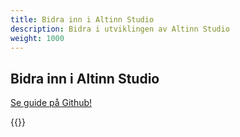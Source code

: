 ```yaml
---
title: Bidra inn i Altinn Studio
description: Bidra i utviklingen av Altinn Studio
weight: 1000
---
```


## Bidra inn i Altinn Studio

[Se guide på Github!](https://github.com/Altinn/altinn-studio/blob/main/CONTRIBUTING.md)

{{<children description="true" />}}

